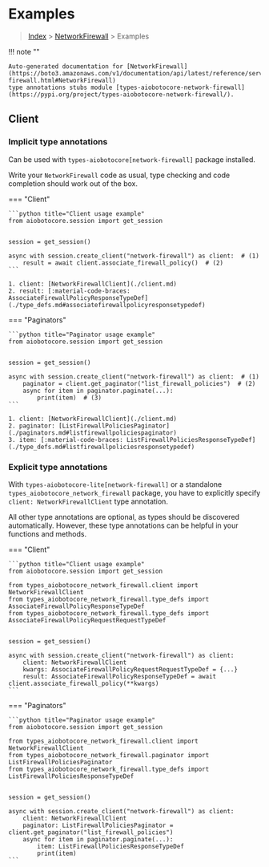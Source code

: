 # Examples

> [Index](../README.md) > [NetworkFirewall](./README.md) > Examples

!!! note ""

    Auto-generated documentation for [NetworkFirewall](https://boto3.amazonaws.com/v1/documentation/api/latest/reference/services/network-firewall.html#NetworkFirewall)
    type annotations stubs module [types-aiobotocore-network-firewall](https://pypi.org/project/types-aiobotocore-network-firewall/).

## Client

### Implicit type annotations

Can be used with `types-aiobotocore[network-firewall]` package installed.

Write your `NetworkFirewall` code as usual,
type checking and code completion should work out of the box.



=== "Client"

    ```python title="Client usage example"
    from aiobotocore.session import get_session


    session = get_session()

    async with session.create_client("network-firewall") as client:  # (1)
        result = await client.associate_firewall_policy()  # (2)
    ```

    1. client: [NetworkFirewallClient](./client.md)
    2. result: [:material-code-braces: AssociateFirewallPolicyResponseTypeDef](./type_defs.md#associatefirewallpolicyresponsetypedef) 



=== "Paginators"

    ```python title="Paginator usage example"
    from aiobotocore.session import get_session


    session = get_session()

    async with session.create_client("network-firewall") as client:  # (1)
        paginator = client.get_paginator("list_firewall_policies")  # (2)
        async for item in paginator.paginate(...):
            print(item)  # (3)
    ```

    1. client: [NetworkFirewallClient](./client.md)
    2. paginator: [ListFirewallPoliciesPaginator](./paginators.md#listfirewallpoliciespaginator)
    3. item: [:material-code-braces: ListFirewallPoliciesResponseTypeDef](./type_defs.md#listfirewallpoliciesresponsetypedef) 




### Explicit type annotations

With `types-aiobotocore-lite[network-firewall]`
or a standalone `types_aiobotocore_network_firewall` package, you have to explicitly specify
`client: NetworkFirewallClient` type annotation.

All other type annotations are optional, as types should be discovered automatically.
However, these type annotations can be helpful in your functions and methods.


=== "Client"

    ```python title="Client usage example"
    from aiobotocore.session import get_session

    from types_aiobotocore_network_firewall.client import NetworkFirewallClient
    from types_aiobotocore_network_firewall.type_defs import AssociateFirewallPolicyResponseTypeDef
    from types_aiobotocore_network_firewall.type_defs import AssociateFirewallPolicyRequestRequestTypeDef


    session = get_session()

    async with session.create_client("network-firewall") as client:
        client: NetworkFirewallClient
        kwargs: AssociateFirewallPolicyRequestRequestTypeDef = {...}
        result: AssociateFirewallPolicyResponseTypeDef = await client.associate_firewall_policy(**kwargs)
    ```



=== "Paginators"

    ```python title="Paginator usage example"
    from aiobotocore.session import get_session

    from types_aiobotocore_network_firewall.client import NetworkFirewallClient
    from types_aiobotocore_network_firewall.paginator import ListFirewallPoliciesPaginator
    from types_aiobotocore_network_firewall.type_defs import ListFirewallPoliciesResponseTypeDef


    session = get_session()

    async with session.create_client("network-firewall") as client:
        client: NetworkFirewallClient
        paginator: ListFirewallPoliciesPaginator = client.get_paginator("list_firewall_policies")
        async for item in paginator.paginate(...):
            item: ListFirewallPoliciesResponseTypeDef
            print(item)
    ```


